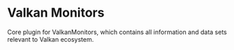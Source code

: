 # Valkan Monitors
Core plugin for ValkanMonitors, which contains all information and data sets relevant to Valkan ecosystem.
